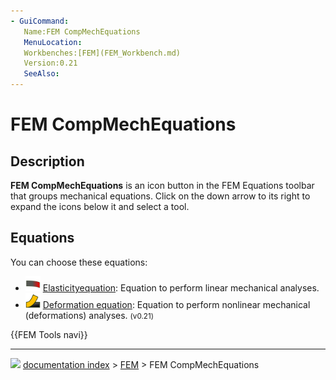 ```yaml
---
- GuiCommand:
   Name:FEM CompMechEquations
   MenuLocation:
   Workbenches:[FEM](FEM_Workbench.md)
   Version:0.21
   SeeAlso:
---
```


# FEM CompMechEquations

## Description

**FEM CompMechEquations** is an icon button in the FEM Equations toolbar that groups mechanical equations. Click on the down arrow to its right to expand the icons below it and select a tool.

## Equations

You can choose these equations:

-   <img alt="" src=images/FEM_EquationElasticity.svg  style="width:24px;"> [Elasticityequation](FEM_EquationElasticity.md): Equation to perform linear mechanical analyses.
-   <img alt="" src=images/FEM_EquationDeformation.svg  style="width:24px;"> [Deformation equation](FEM_EquationDeformation.md): Equation to perform nonlinear mechanical (deformations) analyses. <small>(v0.21)</small> 




 {{FEM Tools navi}}



---
![](images/Right_arrow.png) [documentation index](../README.md) > [FEM](Category_FEM.md) > FEM CompMechEquations
